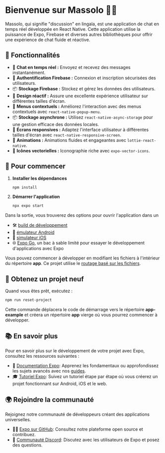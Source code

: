 # Bienvenue sur Massolo 👋✨

Massolo, qui signifie "discussion" en lingala, est une application de chat en temps réel développée en React Native. Cette application utilise la puissance de Expo, Firebase et diverses autres bibliothèques pour offrir une expérience de chat fluide et réactive.

## 🌟 Fonctionnalités

- 💬 **Chat en temps réel :** Envoyez et recevez des messages instantanément.
- 🔐 **Authentification Firebase :** Connexion et inscription sécurisées des utilisateurs.
- 📦 **Stockage Firebase :** Stockez et gérez les données des utilisateurs.
- 📱 **Design réactif :** Assure une excellente expérience utilisateur sur différentes tailles d'écran.
- 🍔 **Menus contextuels :** Améliorez l'interaction avec des menus contextuels avec `react-native-popup-menu`.
- 📦 **Stockage asynchrone :** Utilisez `react-native-async-storage` pour une gestion efficace des données locales.
- 📏 **Écrans responsives :** Adaptez l'interface utilisateur à différentes tailles d'écran avec `react-native-responsive-screen`.
- 🎨 **Animations :** Animations fluides et engageantes avec `lottie-react-native`.
- 🎨 **Icônes vectorielles :** Iconographie riche avec `expo-vector-icons`.

## 🚀 Pour commencer

1. **Installer les dépendances**

   ```bash
   npm install
   ```

2. **Démarrer l'application**

   ```bash
   npx expo start
   ```

Dans la sortie, vous trouverez des options pour ouvrir l'application dans un

- 🛠️ [build de développement](https://docs.expo.dev/develop/development-builds/introduction/)
- 📱 [émulateur Android](https://docs.expo.dev/workflow/android-studio-emulator/)
- 🍏 [simulateur iOS](https://docs.expo.dev/workflow/ios-simulator/)
- 🌐 [Expo Go](https://expo.dev/go), un bac à sable limité pour essayer le développement d'applications avec Expo

Vous pouvez commencer à développer en modifiant les fichiers à l'intérieur du répertoire **app**. Ce projet utilise le [routage basé sur les fichiers](https://docs.expo.dev/router/introduction).

## 🌱 Obtenez un projet neuf

Quand vous êtes prêt, exécutez :

```bash
npm run reset-project
```

Cette commande déplacera le code de démarrage vers le répertoire **app-example** et créera un répertoire **app** vierge où vous pourrez commencer à développer.

## 📚 En savoir plus

Pour en savoir plus sur le développement de votre projet avec Expo, consultez les ressources suivantes :

- 📖 [Documentation Expo](https://docs.expo.dev/): Apprenez les fondamentaux ou approfondissez les sujets avancés avec nos [guides](https://docs.expo.dev/guides).
- 🎓 [Tutoriel Expo](https://docs.expo.dev/tutorial/introduction/): Suivez un tutoriel étape par étape où vous créerez un projet fonctionnant sur Android, iOS et le web.

## 🌍 Rejoindre la communauté

Rejoignez notre communauté de développeurs créant des applications universelles.

- 🧑‍💻 [Expo sur GitHub](https://github.com/expo/expo): Consultez notre plateforme open source et contribuez.
- 💬 [Communauté Discord](https://chat.expo.dev): Discutez avec les utilisateurs de Expo et posez des questions.